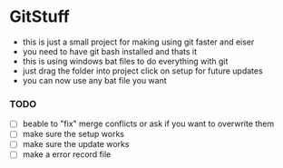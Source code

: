 # GitStuff

- this is just a small project for making using git faster and eiser
- you need to have git bash installed and thats it
- this is using windows bat files to do everything with git
- just drag the folder into project click on setup for future updates
- you can now use any bat file you want




### TODO

- [ ] beable to "fix" merge conflicts or ask if you want to overwrite them
- [ ] make sure the setup works
- [ ] make sure the update works
- [ ] make a error record file
